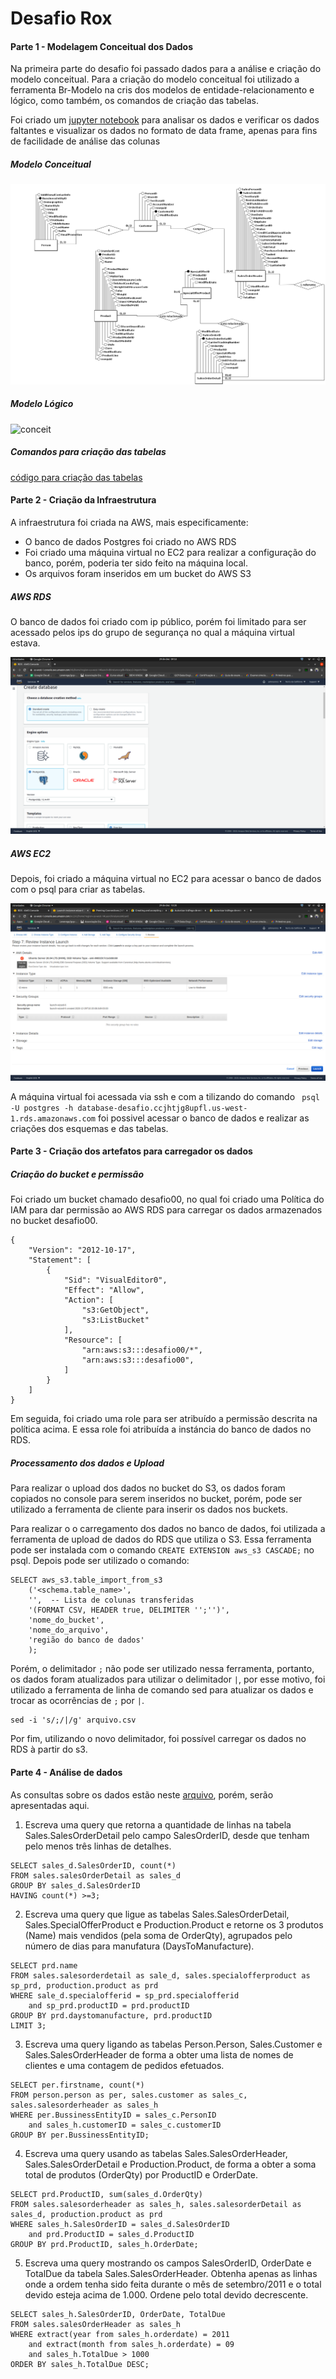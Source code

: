 # Desafio Rox


#### Parte 1 - Modelagem Conceitual dos Dados

Na primeira parte do desafio foi passado dados para a análise e criação do modelo conceitual. Para a criação do modelo conceitual 
foi utilizado a ferramenta Br-Modelo na cris dos modelos de entidade-relacionamento e lógico, como também, os comandos de criação das tabelas.

Foi criado um [jupyter notebook](https://github.com/johnnyy/desafio-rox/blob/main/notebook/Analise.ipynb) para analisar os dados e verificar os dados faltantes e visualizar os dados no formato de data frame, apenas para fins de facilidade de análise das colunas

##### Modelo Conceitual
![conceit](img/Conceitual_2.png)


##### Modelo Lógico
![conceit](img/Lógico_1.png)


##### Comandos para criação das tabelas

[código para criação das tabelas](https://github.com/johnnyy/desafio-rox/blob/main/consultas/banco.txt)

#### Parte 2 - Criação da Infraestrutura

A infraestrutura foi criada na AWS, mais especificamente:
 
- O banco de dados Postgres foi criado no AWS RDS
- Foi criado uma máquina virtual no EC2 para realizar a configuração do banco, porém,
poderia ter sido feito na máquina local.
- Os arquivos foram inseridos em um bucket do AWS S3

  
##### AWS RDS

O banco de dados foi criado com ip público, porém foi limitado para ser acessado pelos ips do grupo de segurança no qual a máquina virtual estava.

![conceit](img/img3.png)

##### AWS EC2

Depois, foi criado a máquina virtual no EC2 para acessar o banco de dados com o psql para criar as tabelas.

![conceit](img/img4.png)

A máquina virtual foi acessada via ssh e com a tilizando do comando ``` psql -U postgres -h database-desafio.ccjhtjg8upfl.us-west-1.rds.amazonaws.com``` foi possivel acessar o banco de dados e realizar as criações dos esquemas e das tabelas.



#### Parte 3 - Criação dos artefatos para carregador os dados

##### Criação do bucket e permissão
Foi criado um bucket chamado desafio00, no qual foi criado uma Política do IAM para dar permissão ao AWS RDS para carregar os dados armazenados no bucket desafio00.
```
{
    "Version": "2012-10-17",
    "Statement": [
        {
            "Sid": "VisualEditor0",
            "Effect": "Allow",
            "Action": [
                "s3:GetObject",
                "s3:ListBucket"
            ],
            "Resource": [
                "arn:aws:s3:::desafio00/*",
                "arn:aws:s3:::desafio00",
            ]
        }
    ]
}
```
Em seguida, foi criado uma role para ser atribuído a permissão descrita na política acima. E essa role foi atribuída a instáncia do banco de dados no RDS.


##### Processamento dos dados e Upload

Para realizar o upload dos dados no bucket do S3, os dados foram copiados no console para serem inseridos no bucket, porém,
pode ser utilizado a ferramenta de cliente para inserir os dados nos buckets.

Para realizar o o carregamento dos dados no banco de dados, foi utilizada a ferramenta de upload de dados do RDS que utiliza o S3.
Essa ferramenta pode ser instalada com o comando ```CREATE EXTENSION aws_s3 CASCADE;``` no psql. Depois pode ser utilizado o comando:

```
SELECT aws_s3.table_import_from_s3
    ('<schema.table_name>',
    '',  -- Lista de colunas transferidas
    '(FORMAT CSV, HEADER true, DELIMITER '';'')',
    'nome_do_bucket',
    'nome_do_arquivo',
    'região do banco de dados'
    );
```
Porém, o delimitador ```;``` não pode ser utilizado nessa ferramenta, portanto, os dados foram atualizados para utilizar o delimitador ```|```, por esse motivo, foi utilizado a ferramenta de linha de comando sed para atualizar os dados e trocar as ocorrências de ```;``` por ```|```. 

```
sed -i 's/;/|/g' arquivo.csv
```

Por fim, utilizando o novo delimitador, foi possível carregar os dados no RDS à partir do s3.

#### Parte 4 - Análise de dados

As consultas sobre os dados estão neste [arquivo](https://github.com/johnnyy/desafio-rox/blob/main/consultas/analise.txt), porém, serão apresentadas aqui.

1. Escreva uma query que retorna a quantidade de linhas na tabela Sales.SalesOrderDetail pelo campo SalesOrderID, desde que tenham pelo menos três linhas de detalhes.

```
SELECT sales_d.SalesOrderID, count(*)
FROM sales.salesOrderDetail as sales_d
GROUP BY sales_d.SalesOrderID
HAVING count(*) >=3;
```

2. Escreva uma query que ligue as tabelas Sales.SalesOrderDetail, Sales.SpecialOfferProduct e Production.Product e retorne os 3 produtos (Name) mais vendidos (pela soma de OrderQty), agrupados pelo número de dias para manufatura (DaysToManufacture).
```
SELECT prd.name
FROM sales.salesorderdetail as sale_d, sales.specialofferproduct as sp_prd, production.product as prd 
WHERE sale_d.specialofferid = sp_prd.specialofferid 
    and sp_prd.productID = prd.productID 
GROUP BY prd.daystomanufacture, prd.productID
LIMIT 3;
```

3. Escreva uma query ligando as tabelas Person.Person, Sales.Customer e Sales.SalesOrderHeader de forma a obter uma lista de nomes de clientes e uma contagem de pedidos efetuados.

```
SELECT per.firstname, count(*)
FROM person.person as per, sales.customer as sales_c, sales.salesorderheader as sales_h 
WHERE per.BussinessEntityID = sales_c.PersonID 
    and sales_h.customerID = sales_c.customerID
GROUP BY per.BussinessEntityID;
```

4. Escreva uma query usando as tabelas Sales.SalesOrderHeader, Sales.SalesOrderDetail e Production.Product, de forma a obter a soma total de produtos (OrderQty) por ProductID e OrderDate.

```
SELECT prd.ProductID, sum(sales_d.OrderQty)
FROM sales.salesorderheader as sales_h, sales.salesorderDetail as sales_d, production.product as prd 
WHERE sales_h.SalesOrderID = sales_d.SalesOrderID 
    and prd.ProductID = sales_d.ProductID
GROUP BY prd.ProductID, sales_h.OrderDate;
```
  

5. Escreva uma query mostrando os campos SalesOrderID, OrderDate e TotalDue da tabela Sales.SalesOrderHeader. Obtenha apenas as linhas onde a ordem tenha sido feita durante o mês de setembro/2011 e o total devido esteja acima de 1.000. Ordene pelo total devido decrescente.

```
SELECT sales_h.SalesOrderID, OrderDate, TotalDue
FROM sales.salesOrderHeader as sales_h
WHERE extract(year from sales_h.orderdate) = 2011 
    and extract(month from sales_h.orderdate) = 09
    and sales_h.TotalDue > 1000
ORDER BY sales_h.TotalDue DESC;
```